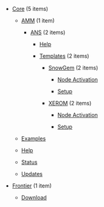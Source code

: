 - [Core](/docs/Core/README.md) <span class="sidebar-item-count">(5 items)</span>

  - [AMM](/docs/Core/AMM/README.md) <span class="sidebar-item-count">(1 item)</span>

    - [ANS](/docs/Core/AMM/ANS/README.md) <span class="sidebar-item-count">(2 items)</span>

      - [Help](/docs/Core/AMM/ANS/Help.md) 

      - [Templates](/docs/Core/AMM/ANS/Templates/README.md) <span class="sidebar-item-count">(2 items)</span>

        - [SnowGem](/docs/Core/AMM/ANS/Templates/SnowGem/README.md) <span class="sidebar-item-count">(2 items)</span>

          - [Node Activation](/docs/Core/AMM/ANS/Templates/SnowGem/Node%20Activation.md) 

          - [Setup](/docs/Core/AMM/ANS/Templates/SnowGem/Setup.md) 

        - [XEROM](/docs/Core/AMM/ANS/Templates/XEROM/README.md) <span class="sidebar-item-count">(2 items)</span>

          - [Node Activation](/docs/Core/AMM/ANS/Templates/XEROM/Node%20Activation.md) 

          - [Setup](/docs/Core/AMM/ANS/Templates/XEROM/Setup.md) 

  - [Examples](/docs/Core/Examples.md) 

  - [Help](/docs/Core/Help.md) 

  - [Status](/docs/Core/Status.md) 

  - [Updates](/docs/Core/Updates.md) 

- [Frontier](/docs/Frontier/README.md) <span class="sidebar-item-count">(1 item)</span>

  - [Download](/docs/Frontier/Download.md) 

